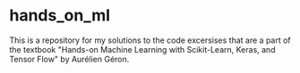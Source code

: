 # hands_on_ml
This is a repository for my solutions to the code excersises that are a part of the textbook "Hands-on Machine Learning with Scikit-Learn, Keras, and Tensor Flow" by Aurélien Géron. 
